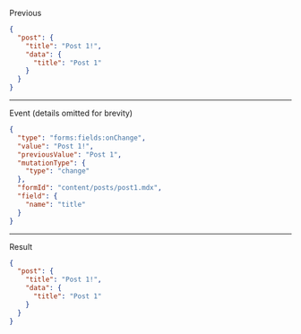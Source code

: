 Previous
```json
{
  "post": {
    "title": "Post 1!",
    "data": {
      "title": "Post 1"
    }
  }
}
```
---

Event (details omitted for brevity)
```json
{
  "type": "forms:fields:onChange",
  "value": "Post 1!",
  "previousValue": "Post 1",
  "mutationType": {
    "type": "change"
  },
  "formId": "content/posts/post1.mdx",
  "field": {
    "name": "title"
  }
}
```
---

Result
```json
{
  "post": {
    "title": "Post 1!",
    "data": {
      "title": "Post 1"
    }
  }
}
```